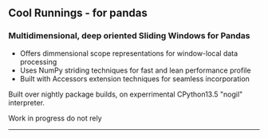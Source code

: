 
## Cool Runnings - for pandas 

### Multidimensional, deep oriented Sliding Windows for Pandas

- Offers dimmensional scope representations for window-local data processing
- Uses NumPy striding techniques for fast and lean performance profile
- Built with Accessors extension techniques for seamless incorporation

Built over nightly package builds, on experrimental CPython13.5 "nogil" interpreter. 

Work in progress do not rely

---------------
